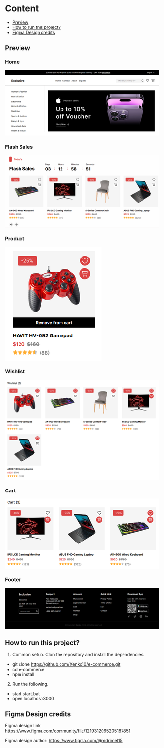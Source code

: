 # Content

- [Preview](#Preview)
- [How to run this project?](#How-to-run-this-project?)
- [Figma Design credits](#Figma-Design-credits)

## Preview

### Home

![Home](https://github.com/Xenko10/e-commerce/blob/readme/public/readme-img/home.png)

### Flash Sales

![Flash Sales](https://github.com/Xenko10/e-commerce/blob/readme/public/readme-img/flashsales.gif)

### Product

![Product](https://github.com/Xenko10/e-commerce/blob/readme/public/readme-img/product.png)

### Wishlist

![Wishlist](https://github.com/Xenko10/e-commerce/blob/readme/public/readme-img/wishlist.png)

### Cart

![Cart](https://github.com/Xenko10/e-commerce/blob/readme/public/readme-img/cart.png)

### Footer

![Footer](https://github.com/Xenko10/e-commerce/blob/readme/public/readme-img/footer.png)

## How to run this project?

1. Common setup. Clon the repository and install the dependencies.

- git clone https://github.com/Xenko10/e-commerce.git
- cd e-commerce
- npm install

2. Run the following.

- start start.bat
- open localhost:3000

## Figma Design credits

Figma design link:
https://www.figma.com/community/file/1219312065205187851

Figma design author:
https://www.figma.com/@mdrimel15
